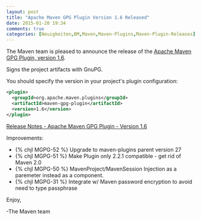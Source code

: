 ```yaml
---
layout: post
title: "Apache Maven GPG Plugin Version 1.6 Released"
date: 2015-01-20 19:34
comments: true
categories: [Neuigkeiten,BM,Maven,Maven-Plugins,Maven-Plugin-Releases]
---
```

The Maven team is pleased to announce the release of the 
[Apache Maven GPG Plugin, version 1.6](http://maven.apache.org/plugins/maven-gpg-plugin/).

Signs the project artifacts with GnuPG.

You should specify the version in your project's plugin configuration:

``` xml
<plugin>
  <groupId>org.apache.maven.plugins</groupId>
  <artifactId>maven-gpg-plugin</artifactId>
  <version>1.6</version>
</plugin>
```

<!-- more -->

[Release Notes - Apache Maven GPG Plugin - Version 1.6](http://jira.codehaus.org/secure/ReleaseNote.jspa?projectId=11431&version=20125)

Improvements:

 * {% chjl MGPG-52 %} Upgrade to maven-plugins parent version 27
 * {% chjl MGPG-51 %} Make Plugin only 2.2.1 compatible - get rid of Maven 2.0
 * {% chjl MGPG-50 %} MavenProject/MavenSession Injection as a paremeter instead as a component.
 * {% chjl MGPG-31 %} Integrate w/ Maven password encryption to avoid need to type passphrase


Enjoy,

-The Maven team

